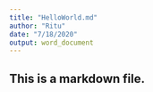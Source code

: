 ```yaml
---
title: "HelloWorld.md"
author: "Ritu"
date: "7/18/2020"
output: word_document
---
```


## This is a markdown file.